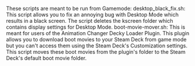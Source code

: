 These scripts are meant to be run from Gamemode:
desktop_black_fix.sh: This script allows you to fix an annoying bug with Desktop Mode which results in a black screen. The script deletes the kscreen folder which contains display settings for Desktop Mode.
boot-movie-mover.sh: This is meant for users of the Animation Changer Decky Loader Plugin. This plugin allows you to download boot movies to your Steam Deck from game mode but you can't access them using the Steam Deck's Customization settings. This script moves these boot movies from the plugin's folder to the Steam Deck's default boot movie folder.

